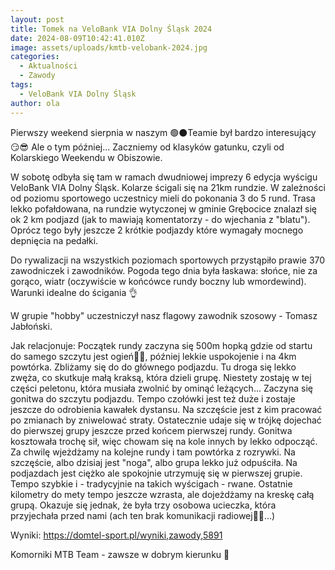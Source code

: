 ```yaml
---
layout: post
title: Tomek na VeloBank VIA Dolny Śląsk 2024
date: 2024-08-09T10:42:41.010Z
image: assets/uploads/kmtb-velobank-2024.jpg
categories:
  - Aktualności
  - Zawody
tags:
  - VeloBank VIA Dolny Śląsk
author: ola
---
```

Pierwszy weekend sierpnia w naszym 🟢⚫️Teamie był bardzo interesujący 😏😎 Ale o tym później... Zaczniemy od klasyków gatunku, czyli od  Kolarskiego Weekendu w Obiszowie. 
<!--more-->

W sobotę odbyła się tam w ramach dwudniowej imprezy 6 edycja wyścigu VeloBank VIA Dolny Śląsk.  Kolarze ścigali się na 21km rundzie. W zależności od poziomu sportowego uczestnicy mieli do pokonania 3 do 5 rund. Trasa lekko pofałdowana, na rundzie wytyczonej w gminie Grębocice znalazł się ok 2 km podjazd (jak to mawiają komentatorzy - do wjechania z "blatu"). Oprócz tego były jeszcze 2 krótkie podjazdy które wymagały mocnego depnięcia na pedałki.

Do rywalizacji na wszystkich poziomach sportowych przystąpiło prawie 370 zawodniczek i zawodników. Pogoda tego dnia była łaskawa: słońce, nie za gorąco, wiatr (oczywiście w końcówce rundy boczny lub wmordewind). Warunki idealne do ścigania 👌

W grupie "hobby" uczestniczył nasz flagowy zawodnik szosowy -  Tomasz Jabłoński. 

Jak relacjonuje: Początek rundy zaczyna się 500m hopką gdzie od startu do samego szczytu jest ogień🚴🔥, później lekkie uspokojenie i na 4km powtórka. Zbliżamy się do do głównego podjazdu. Tu droga się lekko zwęża, co skutkuje małą kraksą, która dzieli grupę. Niestety zostaję w tej części peletonu, która musiała zwolnić by ominąć leżących... Zaczyna się gonitwa do szczytu podjazdu. Tempo czołówki jest też duże i zostaje jeszcze do odrobienia kawałek dystansu. Na szczęście jest z kim pracować po zmianach by zniwelować straty. Ostatecznie udaje się w trójkę dojechać do pierwszej grupy jeszcze przed końcem pierwszej rundy. Gonitwa kosztowała trochę sił, więc chowam się na kole innych by lekko odpocząć. Za chwilę wjeżdżamy na kolejne rundy i tam powtórka z rozrywki. Na szczęście, albo dzisiaj jest "noga", albo grupa lekko już odpuściła. Na podjazdach jest ciężko ale spokojnie utrzymuję się w pierwszej grupie. Tempo szybkie i - tradycyjnie na takich wyścigach - rwane. Ostatnie kilometry do mety tempo jeszcze wzrasta, ale dojeżdżamy na kreskę całą grupą. Okazuje się jednak, że była trzy osobowa ucieczka, która przyjechała przed nami (ach ten brak komunikacji radiowej🤔😁...)

Wyniki: <https://domtel-sport.pl/wyniki,zawody,5891>

Komorniki MTB Team - zawsze w dobrym kierunku 🙂